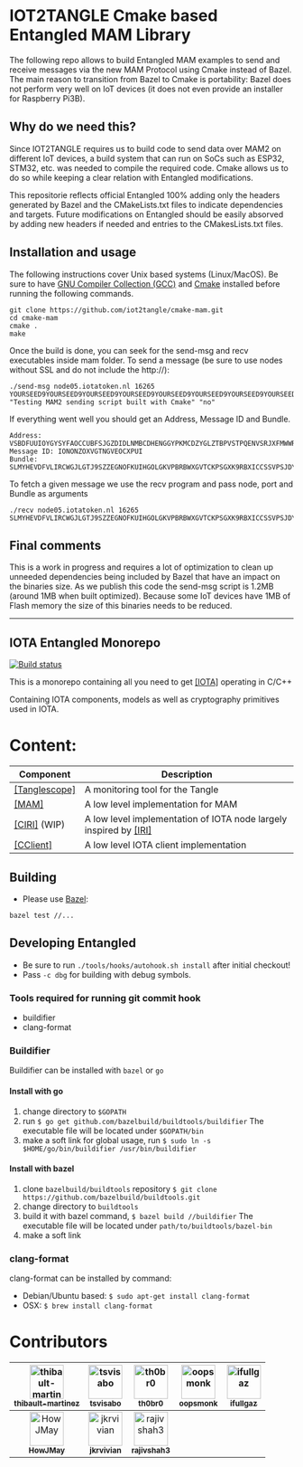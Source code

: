 # IOT2TANGLE Cmake based Entangled MAM Library

The following repo allows to build Entangled MAM examples to send and receive messages via the new MAM Protocol using Cmake instead of Bazel. The main reason to transition from Bazel to Cmake is portability: Bazel does not perform very well on IoT devices (it does not even provide an installer for Raspberry Pi3B). 

## Why do we need this?
Since IOT2TANGLE requires us to build code to send data over MAM2 on different IoT devices, a build system that can run on SoCs such as ESP32, STM32, etc. was needed to compile the required code. Cmake allows us to do so while keeping a clear relation with Entangled modifications. 

This repositorie reflects official Entangled 100% adding only the headers generated by Bazel and the CMakeLists.txt files to indicate dependencies and targets. Future modifications on Entangled should be easily absorved by adding new headers if needed and entries to the CMakesLists.txt files.


## Installation and usage
The following instructions cover Unix based systems (Linux/MacOS). Be sure to have [GNU Compiler Collection (GCC)](https://gcc.gnu.org/) and [Cmake](https://cmake.org/install/) installed before running the following commands. 

```
git clone https://github.com/iot2tangle/cmake-mam.git
cd cmake-mam
cmake .
make
```
Once the build is done, you can seek for the send-msg and recv executables inside mam folder. 
To send a message (be sure to use nodes without SSL and do not include the http://): 

```
./send-msg node05.iotatoken.nl 16265 YOURSEED9YOURSEED9YOURSEED9YOURSEED9YOURSEED9YOURSEED9YOURSEED9YOURSEED9YOURSEED "Testing MAM2 sending script built with Cmake" "no"
```
If everything went well you should get an Address, Message ID and Bundle. 

```
Address: VSBDFUUIOYGYSYFAOCCUBFSJGZDIDLNMBCDHENGGYPKMCDZYGLZTBPVSTPQENVSRJXFMWWRZRLYRFUTZX 
Message ID: IONONZOXVGTNGVEOCXPUI
Bundle: SLMYHEVDFVLIRCWGJLGTJ9SZZEGNOFKUIHGOLGKVPBRBWXGVTCKPSGXK9RBXICCSSVPSJDYRPHLKSGEEYSLMYHEVDFVLIRCWGJLGTJ9SZZEGNOFKUIHGOLGKVPBRBWXGVTCKPSGXK9RBXICCSSVPSJDYRPHLKSGEEY
```
To fetch a given message we use the recv program and pass node, port and Bundle as arguments

```
./recv node05.iotatoken.nl 16265 SLMYHEVDFVLIRCWGJLGTJ9SZZEGNOFKUIHGOLGKVPBRBWXGVTCKPSGXK9RBXICCSSVPSJDYRPHLKSGEEYSLMYHEVDFVLIRCWGJLGTJ9SZZEGNOFKUIHGOLGKVPBRBWXGVTCKPSGXK9RBXICCSSVPSJDYRPHLKSGEEY
```

## Final comments
This is a work in progress and requires a lot of optimization to clean up unneeded dependencies being included by Bazel that have an impact on the binaries size. As we publish this code the send-msg script is 1.2MB (around 1MB when built optimized). Because some IoT devices have 1MB of Flash memory the size of this binaries needs to be reduced. 

-------------------------------------------------------

## IOTA Entangled Monorepo
[![Build status](https://badge.buildkite.com/42ef0512276a270bd34cb0010fd641558b344dab4aa2225fba.svg)](https://buildkite.com/iota-foundation/entangled)

This is a monorepo containing all you need to get [[IOTA]](https://iota.org/) operating in C/C++

Containing IOTA components, models as well as cryptography primitives used in IOTA.  

# Content:

Component|Description
--- | ---
[[Tanglescope]](https://github.com/iotaledger/entangled/tree/develop/tanglescope) | A monitoring tool for the Tangle
[[MAM]](https://github.com/iotaledger/MAM) |A low level implementation for MAM
[[CIRI]](https://github.com/iotaledger/entangled/tree/develop/ciri) (WIP) |A low level implementation of IOTA node largely inspired by [[IRI]](https://github.com/iotaledger/iri)
[[CClient]](https://github.com/iotaledger/entangled/tree/develop/cclient) | A low level IOTA client implementation


## Building

* Please use [Bazel](https://www.bazel.build/):
```shell
bazel test //...
```

## Developing Entangled
- Be sure to run `./tools/hooks/autohook.sh install` after initial checkout!
- Pass `-c dbg` for building with debug symbols.

### Tools required for running git commit hook
- buildifier
- clang-format

### Buildifier
Buildifier can be installed with `bazel` or `go`

#### Install with go
1. change directory to `$GOPATH`
2. run `$ go get github.com/bazelbuild/buildtools/buildifier`
   The executable file will be located under `$GOPATH/bin`
3. make a soft link for global usage, run
   `$ sudo ln -s $HOME/go/bin/buildifier /usr/bin/buildifier`

#### Install with bazel
1. clone `bazelbuild/buildtools` repository
   `$ git clone https://github.com/bazelbuild/buildtools.git`
2. change directory to `buildtools`
3. build it with bazel command, `$ bazel build //buildifier`
   The executable file will be located under `path/to/buildtools/bazel-bin`
4. make a soft link

### clang-format
clang-format can be installed by command:
- Debian/Ubuntu based: `$ sudo apt-get install clang-format`
- OSX: `$ brew install clang-format`

# Contributors

| [<img src="https://avatars1.githubusercontent.com/u/3305068?v=4" width="60px;" alt="thibault-martinez"/><br /><sub><b>thibault-martinez</b></sub>](https://github.com/thibault-martinez)  | [<img src="https://avatars1.githubusercontent.com/u/37177579?v=4" width="60px;" alt="tsvisabo"/><br /><sub><b>tsvisabo</b></sub>](https://github.com/tsvisabo) | [<img src="https://avatars1.githubusercontent.com/u/30996?v=4" width="60px;" alt="th0br0"/><br /><sub><b>th0br0</b></sub>](https://github.com/th0br0)  | [<img src="https://avatars1.githubusercontent.com/u/462383?v=4" width="60px;" alt="oopsmonk"/><br /><sub><b>oopsmonk</b></sub>](https://github.com/oopsmonk)  | [<img src="https://avatars3.githubusercontent.com/u/3903636?v=4" width="60px;" alt="ifullgaz"/><br /><sub><b>ifullgaz</b></sub>](https://github.com/ifullgaz)  |
|:---:|:---:|:---:|:---:|:---:|
| [<img src="https://avatars3.githubusercontent.com/u/13924801?v=4" width="60px;" alt="HowJMay"/><br /><sub><b>HowJMay</b></sub>](https://github.com/HowJMay)  | [<img src="https://avatars3.githubusercontent.com/u/11289354?v=4" width="60px;" alt="jkrvivian"/><br /><sub><b>jkrvivian</b></sub>](https://github.com/jkrvivian)  | [<img src="https://avatars3.githubusercontent.com/u/19519564?v=4" width="60px;" alt="rajivshah3"/><br /><sub><b>rajivshah3</b></sub>](https://github.com/rajivshah3)  |   |   |
